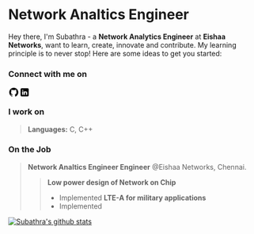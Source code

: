 # Network Analtics Engineer
Hey there, I'm Subathra - a **Network Analytics Engineer** at **Eishaa Networks**, want to learn, create, innovate and contribute. My learning principle is to never stop! 
Here are some ideas to get you started:

### Connect with me on
[<img align="left" alt="subathra | Github" width="22px" src="https://github.com/Subathra19/Subathra19/blob/main/icons8-github-48.png" />][Github]
[<img align="left" alt="subathra | LinkedIn" width="22px" src="https://github.com/Subathra19/Subathra19/blob/main/icons8-linkedin-48.png" />][Linkedin]

<br>

### I work on
> **Languages:** C, C++

### On the Job
> **Network Analtics Engineer Engineer** @Eishaa Networks, Chennai.
>>**Low power design of Network on Chip** 
  >> * Implemented
>>**LTE-A for military applications** 
  >> * Implemented


[![Subathra's github stats](https://github-readme-stats.vercel.app/api?username=Subathra19&hide=prs,issues,contribs&show_icons=true&theme=dracula)](https://github.com/anuraghazra/github-readme-stats)

[Github]: https://github.com/Subathra19?tab=repositories
[LinkedIn]: https://www.linkedin.com/in/sri-subathra-devi-b-50735280/
